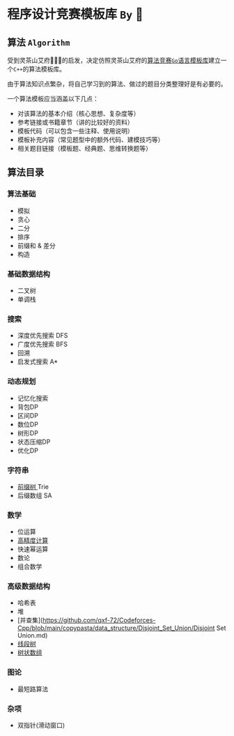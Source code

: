 # 程序设计竞赛模板库 `By` 🍁


## 算法 `Algorithm`

受到灵茶山艾府💭💡🎈的启发，决定仿照灵茶山艾府的[算法竞赛`Go`语言模板库](https://github.com/EndlessCheng/codeforces-go)建立一个`C++`的算法模板库。

由于算法知识点繁杂，将自己学习到的算法、做过的题目分类整理好是有必要的。

一个算法模板应当涵盖以下几点：

- 对该算法的基本介绍（核心思想、复杂度等）
- 参考链接或书籍章节（讲的比较好的资料）
- 模板代码（可以包含一些注释、使用说明）
- 模板补充内容（常见题型中的额外代码、建模技巧等）
- 相关题目链接（模板题、经典题、思维转换题等）  



## 算法目录

### 算法基础

- 模拟
- 贪心
- 二分
- 排序
- 前缀和 & 差分
- 构造
### 基础数据结构

- 二叉树
- 单调栈
### 搜索

- 深度优先搜索 DFS
- 广度优先搜索 BFS
- 回溯
- 启发式搜索 A*
### 动态规划

- 记忆化搜索
- 背包DP
- 区间DP
- 数位DP
- 树形DP
- 状态压缩DP
- 优化DP
### 字符串

- [前缀树 ](https://github.com/qxf-72/Codeforces-Cpp/blob/main/copypasta/string/trie/Trie.md)Trie
- 后缀数组 SA
### 数学

- 位运算
- [高精度计算](https://github.com/qxf-72/Codeforces-Cpp/blob/main/copypasta/math/Arbitrary_Precision_Arithmetic/Arbitrary_Precision_Arithmetic.md)
- 快速幂运算
- 数论
- 组合数学
### 高级数据结构

- 哈希表
- 堆
- [并查集](https://github.com/qxf-72/Codeforces-Cpp/blob/main/copypasta/data_structure/Disjoint_Set_Union/Disjoint Set Union.md)
- [线段树](https://github.com/qxf-72/Codeforces-Cpp/blob/main/copypasta/data_structure/segment_tree/segment_tree.md)
- [树状数组](https://github.com/qxf-72/Codeforces-Cpp/blob/main/copypasta/data_structure/binary_index_tree/binary_index_tree.md)
### 图论

- 最短路算法

### 杂项

- 双指针(滑动窗口)
